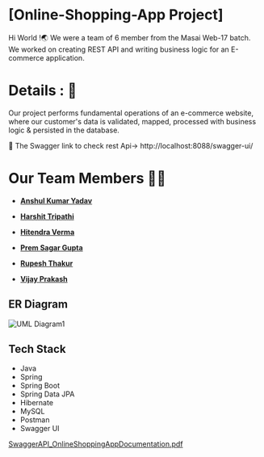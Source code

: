 
# [Online-Shopping-App Project]

Hi World !🌏
We were a team of 6 member from the Masai Web-17 batch. We worked on creating REST API and writing business logic for an E-commerce application.


# Details : 🔭
Our project performs fundamental operations of an e-commerce website, where our customer's data is validated, mapped, processed with business logic & persisted in the database.

 🚀 The Swagger link to check rest Api-> http://localhost:8088/swagger-ui/
 

# Our Team Members 👨‍💻
  - **[Anshul Kumar Yadav ](https://github.com/AnshulKumarYadav)**
  
  - **[Harshit Tripathi](https://github.com/Harshitmax2022)**
  
  - **[Hitendra Verma](https://github.com/HITTPATEL)**
  
  - **[Prem Sagar Gupta](https://github.com/premsg1610)**
  
  - **[Rupesh Thakur](https://github.com/Rupesh8844)**
   
  - **[Vijay Prakash](https://github.com/Vijay_Prakash146246)**

  
 
   



## ER Diagram
![UML Diagram1](https://user-images.githubusercontent.com/101566228/184973861-3a0d1ef2-f9b6-44fd-9ddc-978127509434.jpg)


## Tech Stack
- Java
- Spring
- Spring Boot
- Spring Data JPA
- Hibernate
- MySQL
- Postman
- Swagger UI

[SwaggerAPI_OnlineShoppingAppDocumentation.pdf](https://github.com/premsg1610/Online-Shopping-App-/files/9384539/SwaggerAPI_OnlineShoppingAppDocumentation.pdf)


